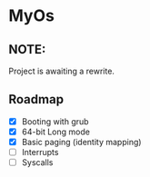 # MyOs

## NOTE:
Project is awaiting a rewrite.

## Roadmap
- [x] Booting with grub
- [x] 64-bit Long mode
- [x] Basic paging (identity mapping)
- [ ] Interrupts
- [ ] Syscalls  
